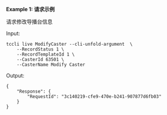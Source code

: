 **Example 1: 请求示例**

请求修改导播台信息

Input: 

```
tccli live ModifyCaster --cli-unfold-argument  \
    --RecordStatus 1 \
    --RecordTemplateId 1 \
    --CasterId 63501 \
    --CasterName Modify Caster
```

Output: 
```
{
    "Response": {
        "RequestId": "3c140219-cfe9-470e-b241-907877d6fb03"
    }
}
```

